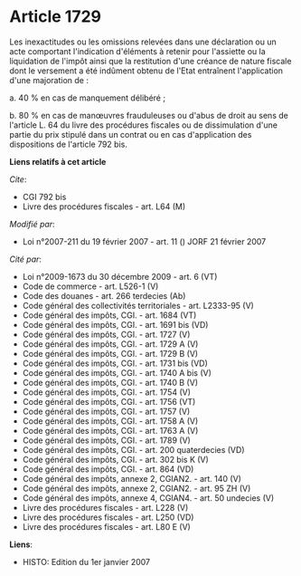 # Article 1729

Les inexactitudes ou les omissions relevées dans une déclaration ou un acte comportant l'indication d'éléments à retenir pour
l'assiette ou la liquidation de l'impôt ainsi que la restitution d'une créance de nature fiscale dont le versement a été
indûment obtenu de l'Etat entraînent l'application d'une majoration de :

a. 40 % en cas de manquement délibéré ;

b. 80 % en cas de manœuvres frauduleuses ou d'abus de droit au sens de l'article L. 64 du livre des procédures fiscales ou de
dissimulation d'une partie du prix stipulé dans un contrat ou en cas d'application des dispositions de l'article 792 bis.

**Liens relatifs à cet article**

_Cite_:

  - CGI 792 bis
  - Livre des procédures fiscales - art. L64 (M)

_Modifié par_:

  - Loi n°2007-211 du 19 février 2007 - art. 11 () JORF 21 février 2007

_Cité par_:

  - Loi n°2009-1673 du 30 décembre 2009 - art. 6 (VT)
  - Code de commerce - art. L526-1 (V)
  - Code des douanes - art. 266 terdecies (Ab)
  - Code général des collectivités territoriales - art. L2333-95 (V)
  - Code général des impôts, CGI. - art. 1684 (VT)
  - Code général des impôts, CGI. - art. 1691 bis (VD)
  - Code général des impôts, CGI. - art. 1727 (V)
  - Code général des impôts, CGI. - art. 1729 A (V)
  - Code général des impôts, CGI. - art. 1729 B (V)
  - Code général des impôts, CGI. - art. 1731 bis (VD)
  - Code général des impôts, CGI. - art. 1740 A bis (V)
  - Code général des impôts, CGI. - art. 1740 B (V)
  - Code général des impôts, CGI. - art. 1754 (V)
  - Code général des impôts, CGI. - art. 1756 (VT)
  - Code général des impôts, CGI. - art. 1757 (V)
  - Code général des impôts, CGI. - art. 1758 A (V)
  - Code général des impôts, CGI. - art. 1763 A (V)
  - Code général des impôts, CGI. - art. 1789 (V)
  - Code général des impôts, CGI. - art. 200 quaterdecies (VD)
  - Code général des impôts, CGI. - art. 302 bis K (V)
  - Code général des impôts, CGI. - art. 864 (VD)
  - Code général des impôts, annexe 2, CGIAN2. - art. 140 (V)
  - Code général des impôts, annexe 2, CGIAN2. - art. 95 ZH (V)
  - Code général des impôts, annexe 4, CGIAN4. - art. 50 undecies (V)
  - Livre des procédures fiscales - art. L228 (V)
  - Livre des procédures fiscales - art. L250 (VD)
  - Livre des procédures fiscales - art. L80 E (V)

**Liens**:

  - HISTO: Edition du 1er janvier 2007
